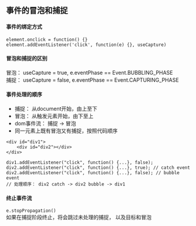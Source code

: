 ## 事件的冒泡和捕捉
#### 事件的绑定方式
```element.onclick = function() {}```   
```element.addEventListener('click', function(e) {}, useCapture)```  
#### 冒泡和捕捉的区别
冒泡： useCapture = true, e.eventPhase == Event.BUBBLING_PHASE   
捕捉： useCapture = false, e.eventPhase == Event.CAPTURING_PHASE   
#### 事件处理的顺序 
- 捕捉： 从document开始，由上至下  
- 冒泡： 从触发元素开始，由下至上  
- dom事件流： 捕捉 -> 冒泡  
- 同一元素上既有冒泡又有捕捉，按照代码顺序  
```
<div id="div1">
	<div id="div2"></div>
</div>

div1.addEventListener("click", function() {...}, false); 
div2.addEventListener("click", function() {...}, true); // catch event
div2.addEventListener("click", function() {...}, false); // bubble event
// 处理顺序： div2 catch -> div2 bubble -> div1
```
#### 终止事件流
```e.stopPropagation()```   
如果在捕捉阶段终止，将会跳过未处理的捕捉， 以及目标和冒泡  

